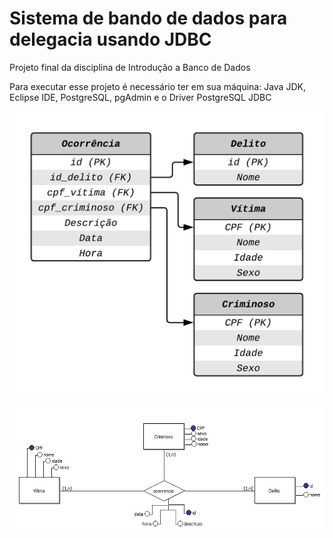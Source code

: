 # Sistema de bando de dados para delegacia usando JDBC  

Projeto final da disciplina de Introdução a Banco de Dados

Para executar esse projeto é necessário ter em sua máquina: Java JDK, Eclipse IDE, PostgreSQL, pgAdmin e o Driver PostgreSQL JDBC

![alt tag](https://github.com/emanuel36/delegacia_banco_de_dados/blob/master/Modelo%20relacional.png "Modelo relacional")

![alt tag](https://github.com/emanuel36/delegacia_banco_de_dados/blob/master/Modelo%20entidade-relacionamento.jpeg "Modelo de entidade-relacionamento")
